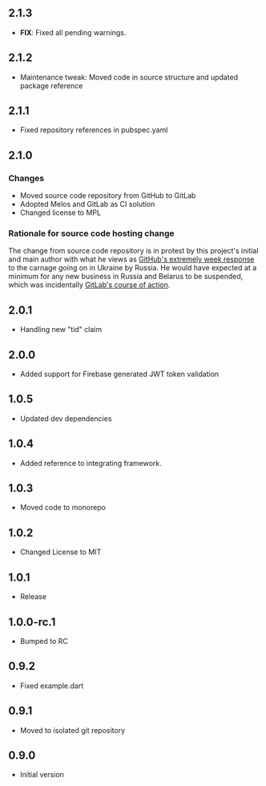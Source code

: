 ## 2.1.3

 - **FIX**: Fixed all pending warnings.

## 2.1.2

- Maintenance tweak: Moved code in source structure and updated package reference

## 2.1.1

- Fixed repository references in pubspec.yaml

## 2.1.0

### Changes
- Moved source code repository from GitHub to GitLab
- Adopted Melos and GitLab as CI solution
- Changed license to MPL

### Rationale for source code hosting change

The change from source code repository is in protest by this project's initial and main author with what he views as [GitHub's extremely week response](https://github.blog/2022-03-02-our-response-to-the-war-in-ukraine/) to the carnage going on in Ukraine by Russia. He would have expected at a minimum for any new business in Russia and Belarus to be suspended, which was incidentally [GitLab's course of action](https://about.gitlab.com/blog/2022/03/11/gitlab-actions-to-date-regarding-russian-invasion-of-ukraine/#suspending-new-business-in-russia-and-belarus).


## 2.0.1

- Handling new "tid" claim

## 2.0.0

- Added support for Firebase generated JWT token validation

## 1.0.5

- Updated dev dependencies

## 1.0.4

- Added reference to integrating framework.

## 1.0.3

- Moved code to monorepo

## 1.0.2

- Changed License to MIT

## 1.0.1

- Release

## 1.0.0-rc.1

- Bumped to RC

## 0.9.2

- Fixed example.dart

## 0.9.1

- Moved to isolated git repository

## 0.9.0

- Initial version
